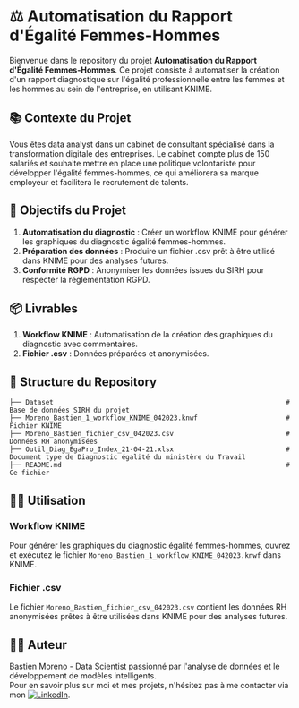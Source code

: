 # ⚖️ Automatisation du Rapport d'Égalité Femmes-Hommes

Bienvenue dans le repository du projet **Automatisation du Rapport d'Égalité Femmes-Hommes**. Ce projet consiste à automatiser la création d'un rapport diagnostique sur l'égalité professionnelle entre les femmes et les hommes au sein de l'entreprise, en utilisant KNIME.

## 📚 Contexte du Projet

Vous êtes data analyst dans un cabinet de consultant spécialisé dans la transformation digitale des entreprises. Le cabinet compte plus de 150 salariés et souhaite mettre en place une politique volontariste pour développer l'égalité femmes-hommes, ce qui améliorera sa marque employeur et facilitera le recrutement de talents.

## 🎯 Objectifs du Projet

1. **Automatisation du diagnostic** : Créer un workflow KNIME pour générer les graphiques du diagnostic égalité femmes-hommes.
2. **Préparation des données** : Produire un fichier .csv prêt à être utilisé dans KNIME pour des analyses futures.
3. **Conformité RGPD** : Anonymiser les données issues du SIRH pour respecter la réglementation RGPD.

## 📦 Livrables

1. **Workflow KNIME** : Automatisation de la création des graphiques du diagnostic avec commentaires.
2. **Fichier .csv** : Données préparées et anonymisées.

## 📂 Structure du Repository
```
├── Dataset                                                          # Base de données SIRH du projet
├── Moreno_Bastien_1_workflow_KNIME_042023.knwf                      # Fichier KNIME
├── Moreno_Bastien_fichier_csv_042023.csv                            # Données RH anonymisées
├── Outil_Diag_EgaPro_Index_21-04-21.xlsx                            # Document type de Diagnostic égalité du ministère du Travail
├── README.md                                                        # Ce fichier
```

## 🧑‍💻 Utilisation

### Workflow KNIME
Pour générer les graphiques du diagnostic égalité femmes-hommes, ouvrez et exécutez le fichier `Moreno_Bastien_1_workflow_KNIME_042023.knwf` dans KNIME.

### Fichier .csv
Le fichier `Moreno_Bastien_fichier_csv_042023.csv` contient les données RH anonymisées prêtes à être utilisées dans KNIME pour des analyses futures.

## 👨‍💻 Auteur
Bastien Moreno - Data Scientist passionné par l'analyse de données et le développement de modèles intelligents.\
Pour en savoir plus sur moi et mes projets, n'hésitez pas à me contacter via mon [![LinkedIn](https://img.shields.io/badge/LinkedIn-%230077B5.svg?logo=linkedin&logoColor=white)](https://www.linkedin.com/in/bastien-moreno441237/).